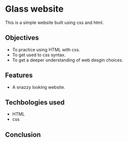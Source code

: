 # Glass website

This is a simple website built using css and html.

## Objectives

- To practice using HTML with css.
- To get used to css syntax.
- To get a deeper understanding of web desgin choices.

## Features

- A snazzy looking website.

## Techbologies used

- HTML
- css

## Conclusion